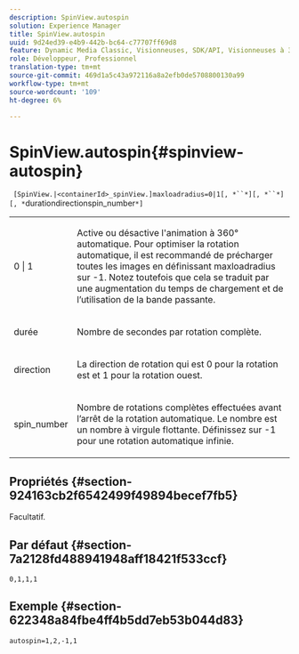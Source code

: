 ```yaml
---
description: SpinView.autospin
solution: Experience Manager
title: SpinView.autospin
uuid: 9d24ed39-e4b9-442b-bc64-c77707ff69d8
feature: Dynamic Media Classic, Visionneuses, SDK/API, Visionneuses à 360°
role: Développeur, Professionnel
translation-type: tm+mt
source-git-commit: 469d1a5c43a972116a8a2efb0de5708800130a99
workflow-type: tm+mt
source-wordcount: '109'
ht-degree: 6%

---
```



# SpinView.autospin{#spinview-autospin}

` [SpinView.|<containerId>_spinView.]maxloadradius=0|1[, *``*][, *``*][, *`durationdirectionspin_number`*]`

<table id="table_49FFD1BC53B846F09A6D214BC8C5C3FE"> 
 <tbody> 
  <tr> 
   <td colname="col1"> <p> <span class="codeph"> 0 | 1</span> </p> </td> 
   <td colname="col2"> <p> Active ou désactive l'animation à 360° automatique. Pour optimiser la rotation automatique, il est recommandé de précharger toutes les images en définissant <span class="codeph"> maxloadradius</span> sur <span class="codeph"> -1</span>. Notez toutefois que cela se traduit par une augmentation du temps de chargement et de l’utilisation de la bande passante. </p> </td> 
  </tr> 
  <tr> 
   <td colname="col1"> <p><span class="codeph"><span class="varname"> durée</span></span> </p> </td> 
   <td colname="col2"> <p> Nombre de secondes par rotation complète. </p> </td> 
  </tr> 
  <tr> 
   <td colname="col1"> <p> <span class="codeph"><span class="varname"> direction</span></span> </p> </td> 
   <td colname="col2"> <p> La direction de rotation qui est <span class="codeph"> 0</span> pour la rotation est et <span class="codeph"> 1</span> pour la rotation ouest. </p> </td> 
  </tr> 
  <tr> 
   <td colname="col1"> <p> <span class="codeph"><span class="varname"> spin_number</span></span> </p> </td> 
   <td colname="col2"> <p> Nombre de rotations complètes effectuées avant l’arrêt de la rotation automatique. Le nombre est un nombre à virgule flottante. Définissez sur <span class="codeph"> -1</span> pour une rotation automatique infinie. </p> </td> 
  </tr> 
 </tbody> 
</table>

## Propriétés {#section-924163cb2f6542499f49894becef7fb5}

Facultatif.

## Par défaut {#section-7a2128fd488941948aff18421f533ccf}

`0,1,1,1`

## Exemple {#section-622348a84fbe4ff4b5dd7eb53b044d83}

`autospin=1,2,-1,1`
